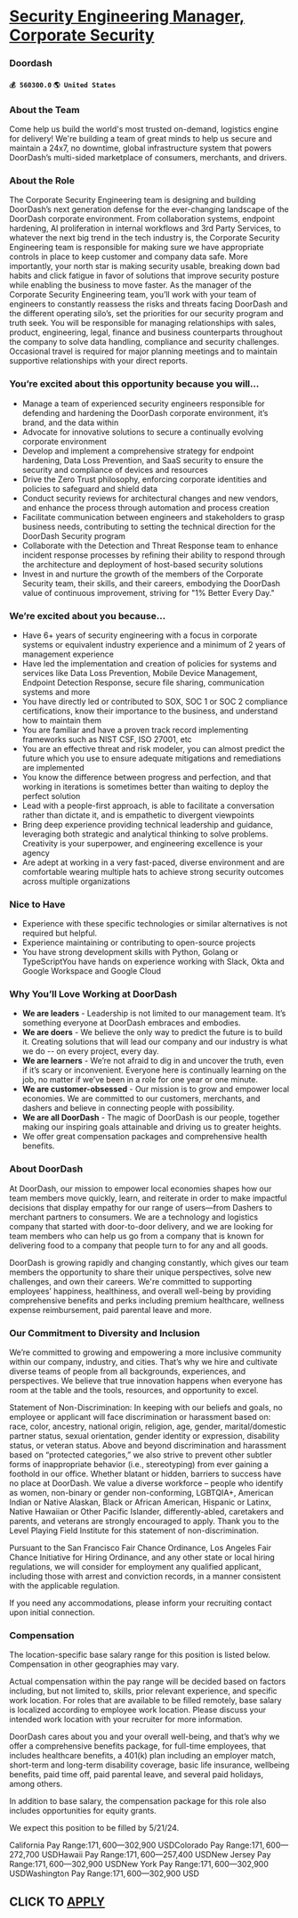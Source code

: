 # [Security Engineering Manager, Corporate Security](https://www.remotewlb.com/apply/security-engineering-manager-corporate-security-83340)  
### Doordash  
#### `💰 560300.0` `🌎 United States`  

### **About the Team**

Come help us build the world's most trusted on-demand, logistics engine for delivery! We're building a team of great minds to help us secure and maintain a 24x7, no downtime, global infrastructure system that powers DoorDash’s multi-sided marketplace of consumers, merchants, and drivers.

###  **About the Role**

The Corporate Security Engineering team is designing and building DoorDash’s next generation defense for the ever-changing landscape of the DoorDash corporate environment. From collaboration systems, endpoint hardening, AI proliferation in internal workflows and 3rd Party Services, to whatever the next big trend in the tech industry is, the Corporate Security Engineering team is responsible for making sure we have appropriate controls in place to keep customer and company data safe. More importantly, your north star is making security usable, breaking down bad habits and click fatigue in favor of solutions that improve security posture while enabling the business to move faster. As the manager of the Corporate Security Engineering team, you’ll work with your team of engineers to constantly reassess the risks and threats facing DoorDash and the different operating silo’s, set the priorities for our security program and truth seek. You will be responsible for managing relationships with
sales, product, engineering, legal, finance and business counterparts throughout the company to solve data handling, compliance and security challenges. Occasional travel is required for major planning meetings and to maintain supportive relationships with your direct reports.

###  **You’re excited about this opportunity because you will…**

  * Manage a team of experienced security engineers responsible for defending and hardening the DoorDash corporate environment, it’s brand, and the data within
  * Advocate for innovative solutions to secure a continually evolving corporate environment
  * Develop and implement a comprehensive strategy for endpoint hardening, Data Loss Prevention, and SaaS security to ensure the security and compliance of devices and resources
  * Drive the Zero Trust philosophy, enforcing corporate identities and policies to safeguard and shield data
  * Conduct security reviews for architectural changes and new vendors, and enhance the process through automation and process creation
  * Facilitate communication between engineers and stakeholders to grasp business needs, contributing to setting the technical direction for the DoorDash Security program
  * Collaborate with the Detection and Threat Response team to enhance incident response processes by refining their ability to respond through the architecture and deployment of host-based security solutions
  * Invest in and nurture the growth of the members of the Corporate Security team, their skills, and their careers, embodying the DoorDash value of continuous improvement, striving for "1% Better Every Day."

###  **We’re excited about you because…**

  * Have 6+ years of security engineering with a focus in corporate systems or equivalent industry experience and a minimum of 2 years of management experience
  * Have led the implementation and creation of policies for systems and services like Data Loss Prevention, Mobile Device Management, Endpoint Detection Response, secure file sharing, communication systems and more
  * You have directly led or contributed to SOX, SOC 1 or SOC 2 compliance certifications, know their importance to the business, and understand how to maintain them
  * You are familiar and have a proven track record implementing frameworks such as NIST CSF, ISO 27001, etc
  * You are an effective threat and risk modeler, you can almost predict the future which you use to ensure adequate mitigations and remediations are implemented
  * You know the difference between progress and perfection, and that working in iterations is sometimes better than waiting to deploy the perfect solution
  * Lead with a people-first approach, is able to facilitate a conversation rather than dictate it, and is empathetic to divergent viewpoints
  * Bring deep experience providing technical leadership and guidance, leveraging both strategic and analytical thinking to solve problems. Creativity is your superpower, and engineering excellence is your agency
  * Are adept at working in a very fast-paced, diverse environment and are comfortable wearing multiple hats to achieve strong security outcomes across multiple organizations

###  **Nice to Have**

  * Experience with these specific technologies or similar alternatives is not required but helpful.
  * Experience maintaining or contributing to open-source projects
  * You have strong development skills with Python, Golang or TypeScriptYou have hands on experience working with Slack, Okta and Google Workspace and Google Cloud

###  **Why You’ll Love Working at DoorDash**

  *  **We are leaders** \- Leadership is not limited to our management team. It’s something everyone at DoorDash embraces and embodies.
  *  **We are doers** \- We believe the only way to predict the future is to build it. Creating solutions that will lead our company and our industry is what we do -- on every project, every day. 
  * **We are learners** \- We’re not afraid to dig in and uncover the truth, even if it’s scary or inconvenient. Everyone here is continually learning on the job, no matter if we’ve been in a role for one year or one minute.
  *  **We are customer-obsessed** \- Our mission is to grow and empower local economies. We are committed to our customers, merchants, and dashers and believe in connecting people with possibility.
  *  **We are all DoorDash** \- The magic of DoorDash is our people, together making our inspiring goals attainable and driving us to greater heights. 
  * We offer great compensation packages and comprehensive health benefits.

###  **About DoorDash**

At DoorDash, our mission to empower local economies shapes how our team members move quickly, learn, and reiterate in order to make impactful decisions that display empathy for our range of users—from Dashers to merchant partners to consumers. We are a technology and logistics company that started with door-to-door delivery, and we are looking for team members who can help us go from a company that is known for delivering food to a company that people turn to for any and all goods.  
  
DoorDash is growing rapidly and changing constantly, which gives our team members the opportunity to share their unique perspectives, solve new challenges, and own their careers. We're committed to supporting employees’ happiness, healthiness, and overall well-being by providing comprehensive benefits and perks including premium healthcare, wellness expense reimbursement, paid parental leave and more.

###  **Our Commitment to Diversity and Inclusion**

We’re committed to growing and empowering a more inclusive community within our company, industry, and cities. That’s why we hire and cultivate diverse teams of people from all backgrounds, experiences, and perspectives. We believe that true innovation happens when everyone has room at the table and the tools, resources, and opportunity to excel.

Statement of Non-Discrimination: In keeping with our beliefs and goals, no employee or applicant will face discrimination or harassment based on: race, color, ancestry, national origin, religion, age, gender, marital/domestic partner status, sexual orientation, gender identity or expression, disability status, or veteran status. Above and beyond discrimination and harassment based on “protected categories,” we also strive to prevent other subtler forms of inappropriate behavior (i.e., stereotyping) from ever gaining a foothold in our office. Whether blatant or hidden, barriers to success have no place at DoorDash. We value a diverse workforce – people who identify as women, non-binary or gender non-conforming, LGBTQIA+, American Indian or Native Alaskan, Black or African American, Hispanic or Latinx, Native Hawaiian or Other Pacific Islander, differently-abled, caretakers and parents, and veterans are strongly encouraged to apply. Thank you to the Level Playing Field Institute for this
statement of non-discrimination.

Pursuant to the San Francisco Fair Chance Ordinance, Los Angeles Fair Chance Initiative for Hiring Ordinance, and any other state or local hiring regulations, we will consider for employment any qualified applicant, including those with arrest and conviction records, in a manner consistent with the applicable regulation.

If you need any accommodations, please inform your recruiting contact upon initial connection.

### Compensation

The location-specific base salary range for this position is listed below. Compensation in other geographies may vary.

Actual compensation within the pay range will be decided based on factors including, but not limited to, skills, prior relevant experience, and specific work location. For roles that are available to be filled remotely, base salary is localized according to employee work location. Please discuss your intended work location with your recruiter for more information.

DoorDash cares about you and your overall well-being, and that’s why we offer a comprehensive benefits package, for full-time employees, that includes healthcare benefits, a 401(k) plan including an employer match, short-term and long-term disability coverage, basic life insurance, wellbeing benefits, paid time off, paid parental leave, and several paid holidays, among others.

In addition to base salary, the compensation package for this role also includes opportunities for equity grants.

We expect this position to be filled by 5/21/24.

California Pay Range:$171,600—$302,900 USDColorado Pay Range:$171,600—$272,700 USDHawaii Pay Range:$171,600—$257,400 USDNew Jersey Pay Range:$171,600—$302,900 USDNew York Pay Range:$171,600—$302,900 USDWashington Pay Range:$171,600—$302,900 USD  
## CLICK TO [APPLY](https://www.remotewlb.com/apply/security-engineering-manager-corporate-security-83340)

